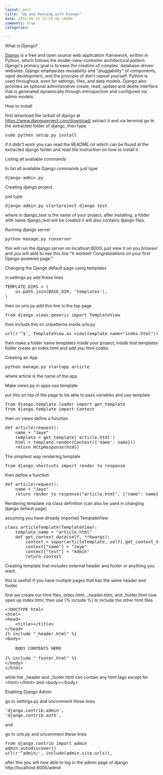 ```yaml
---
layout: post
title: "Up and Running with Django"
date: 2014-08-15 22:55:06 +0800
comments: true
categories: 

---
```



What is Django?

<a href="http://en.wikipedia.org/wiki/Django_(web_framework)">Django</a> is a free and open source web application framework, written in Python, which follows the model–view–controller architectural pattern.
Django's primary goal is to ease the creation of complex, database-driven websites. Django emphasizes reusability and "pluggability" of components, rapid development, and the principle of don't repeat yourself. Python is used throughout, even for settings, files, and data models. Django also provides an optional administrative create, read, update and delete interface that is generated dynamically through introspection and configured via admin models.



How to install

first download the tarball of django at https://www.djangoproject.com/download/
extract it and via terminal go to the extracted folder of django, then type
<pre>
sudo python setup.py install
</pre> 
if it didn't work you can read the README.rst which can be found at the extracted django folder and read the instruction on how to install it.



Listing all available commands

to list all available Django commands just type
<pre>
django-admin.py
</pre>



Creating django project

just type
<pre>
django-admin.py startproject django_test
</pre>

where in django_test is the name of your project, after installing, a folder with name django_test will be created it will also contains django files.



Running django server
<pre>
python manage.py runserver
</pre>

this will run the django server on localhost:8000, just view it on you browser and you will able to see this line "It worked! Congratulations on your first Django-powered page."



Changing the Django default page using templates

in settings.py add these lines
<pre>
TEMPLATE_DIRS = (
	os.path.join(BASE_DIR, 'templates'),
)
</pre>

then on urls.py add this line in the top page
<pre>
from django.views.generic import TemplateView
</pre>

then include this on urlpatterns inside urls.py
<pre>
url(r'^$', TemplateView.as_view(template_name="index.html")),
</pre>

then make a folder name templates inside your project, inside that templates folder create an index.html and add you html codes.



Creating an App
<pre>
python manage.py startapp article
</pre>

where article is the name of the app



Make views.py in apps use template

put this on top of the page to be able to pass variables and use template
<pre>
from django.template.loader import get_template
from django.template import Context
</pre>

then on views define a function
<pre>
def article(request):
	name = "Jaye"
	template = get_template('article.html')
	html = template.render(Context({'name': name}))
	return HttpResponse(html)
</pre>



The simpliest way rendering template
<pre>
from django.shortcuts import render_to_response
</pre>

then define a function
<pre>
def article(request):
	name = "Jaye"
	return render_to_response("article.html", {"name": name})
</pre>



Rendering template via class definition (can also be used in changing django default page)

assuming you have already imported TemplateView
<pre>
class articleTemplate(TemplateView):
	template_name = "article.html"
	def get_context_data(self, **kwargs):
		context = super(articleTemplate, self).get_context_data(**kwargs)
		context["name"] = "Jaye"
		context["test"] = "Admin"
		return context
</pre>



Creating template that includes external header and footer or anything you want.

this is usefull if you have multiple pages that has the same header and footer.

first we create our html files, index.html, &#95;header.html, and &#95;footer.html
now open up index.html, then use &#123;&#37; include &#37;&#125; to include the other html files
<pre>
&lt;!DOCTYPE html>
&lt;html>
&lt;head>
	&lt;title>&lt;/title>
&lt;/head>
&#123;&#37; include "_header.html" &#37;&#125;
&lt;body>
	
	BODY CONTENTS HERE

&#123;&#37; include "_footer.html" &#37;&#125;
&lt;/body>
&lt;/html>
</pre>

while the &#95;header and &#95;footer.html can contain any html tags except for &lt;html>&lt;/html> and &lt;body>&lt;/body>


Enabling Django Admin

go to settings.py and uncomment these lines
<pre>
'django.contrib.admin',
'django.contrib.auth',
</pre>

and

go to urls.py and uncomment these lines
<pre>
from django.contrib import admin
admin.autodiscover()
url(r'^admin/', include(admin.site.urls)),
</pre>

after this you will now able to log in the admin page of django http://localhost:8000/admin